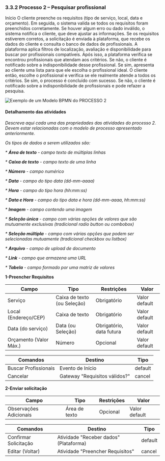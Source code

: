 ### 3.3.2 Processo 2 – Pesquisar profissional

Início
O cliente preenche os requisitos (tipo de serviço, local, data e orçamento). Em seguida, o sistema valida se todos os requisitos foram preenchidos corretamente. Se houver algum erro ou dado inválido, o sistema notifica o cliente, que deve ajustar as informações.
Se os requisitos estiverem corretos, a solicitação é enviada à plataforma, que recebe os dados do cliente e consulta o banco de dados de profissionais. A plataforma aplica filtros de localização, avaliação e disponibilidade para buscar por profissionais compatíveis.
Após isso, a plataforma verifica se encontrou profissionais que atendam aos critérios.
Se não, o cliente é notificado sobre a indisponibilidade desse profissional.
Se sim, apresenta ao cliente uma lista para que ele escolha o profissional ideal.
O cliente então, escolhe o profissional e verifica se ele realmente atende a todos os critérios.
Se sim, o processo é concluído com sucesso. Se não, o cliente é notificado sobre a indisponibilidade de profissionais e pode refazer a pesquisa.

![Exemplo de um Modelo BPMN do PROCESSO 2](../images/process.png "Modelo BPMN do Processo 2.")


#### Detalhamento das atividades

_Descreva aqui cada uma das propriedades das atividades do processo 2. 
Devem estar relacionadas com o modelo de processo apresentado anteriormente._

_Os tipos de dados a serem utilizados são:_

_* **Área de texto** - campo texto de múltiplas linhas_

_* **Caixa de texto** - campo texto de uma linha_

_* **Número** - campo numérico_

_* **Data** - campo do tipo data (dd-mm-aaaa)_

_* **Hora** - campo do tipo hora (hh:mm:ss)_

_* **Data e Hora** - campo do tipo data e hora (dd-mm-aaaa, hh:mm:ss)_

_* **Imagem** - campo contendo uma imagem_

_* **Seleção única** - campo com várias opções de valores que são mutuamente exclusivas (tradicional radio button ou combobox)_

_* **Seleção múltipla** - campo com várias opções que podem ser selecionadas mutuamente (tradicional checkbox ou listbox)_

_* **Arquivo** - campo de upload de documento_

_* **Link** - campo que armazena uma URL_

_* **Tabela** - campo formado por uma matriz de valores_

**1-Preencher Requisitos**

| **Campo**       | **Tipo**         | **Restrições** | **Valor** |
| ---             | ---              | ---            | ---               |
| Serviço | Caixa de texto (ou Seleção)  |   Obrigatório    |   Valor default       |
| Local (Endereço/CEP) | Caixa de texto  |   Obrigatório    |   Valor default       |
| Data (do serviço) | Data (ou Seleção)  |   Obrigatório, data futura    |   Valor default       |
| Orçamento (Valor Máx.) | Número  |   Opcional    |   Valor default       |


| **Comandos**         |  **Destino**                   | **Tipo** |
| ---                  | ---                            | ---               |
| Buscar Profissionais | Evento de Início  | default  |     
| Cancelar | Gateway "Requisitos válidos?"  | cancel |                |

**2-Enviar solicitação**

| **Campo**       | **Tipo**         | **Restrições** | **Valor** |
| ---             | ---              | ---            | ---               |
| Observações Adicionais | Área de texto  |     Opcional           |    Valor default               |


| **Comandos**         |  **Destino**                   | **Tipo**          |
| ---                  | ---                            | ---               |
| Confirmar Solicitação | Atividade "Receber dados" (Plataforma)  | default |
| Editar (Voltar) | Atividade "Preencher Requisitos"  | cancel |
